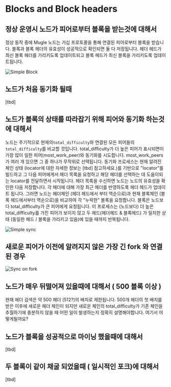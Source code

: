 # Blocks and Block headers

## 정상 운영시 노드가 피어로부터 블록을 받는것에 대해서

정상 동작 중에 Mugle 노드는 가십 프로토콜을 통해 연결된 피어로부터 블록을 받습니다.
블록과 블록 헤더의 유효성이 성공적으로 확인되면 둘 다 저장됩니다. 헤더 헤드가 최신 블록 헤더를 가리키도록 업데이트되고 블록 헤드가 최신 블록을 가리키도록 업데이트됩니다.

![Simple Block](images/simple_block.png)

## 노드가 처음 동기화 될때

[tbd]

## 노드가 블록의 상태를 따라잡기 위해 피어와 동기화 하는것에 대해서

노드는 주기적으로 현재의`total_difficulty`와 연결된 모든 피어들의 `total_difficulty`를 비교할 것입니다. total_difficulty가 더 높은 피어가 표시되면이 가장 많이 일한 피어(most_work_peer)와 동기화를 시도합니다. most_work_peers가 여러 개 있으면 그 중 하나가 무작위로 선택됩니다.
동기화 프로세스는 현재 알려진 체인 상태 (locator에 대한 자세한 정보는 [tbd] 참고하세요.)를 기반으로 "locator"를 빌드하고 그 다음 피어에게서 헤더 목록을 요청하고 해당 헤더를 선택하는 데 도움이되는 locator를 전달하면서 시작됩니다.
헤더 목록을 수신하면 노드는 노드의 유효성을 확인한 다음 저장합니다. 각 헤더에 대해 가장 최근 헤더를 반영하도록 헤더 헤드가 업데이트 됩니다.
그러면 노드는 헤더체인 (헤더 헤드에서 부터 역순으로)과 현재 블록체인 (블록 헤드에서부터 역순으로)을 비교하여 각 "누락한" 블록을 요청합니다. 블록은 노드보다 total_difficulty가 큰 피어에게 요청됩니다. 이 프로세스는 (노드보다) 더 높은 total_difficulty를 가진 피어가 보이지 않고 두 헤드(헤더헤드 & 블록헤드) 가 일치한 상태 (동일한 헤드 / 블록을 가리키고 있음)에 있을 때까지 반복됩니다.

![Simple sync](images/simple_sync.png)

## 새로운 피어가 이전에 알려지지 않은 가장 긴 fork 와 연결된 경우

![Sync on fork](images/sync_on_fork.png)

## 노드가 매우 뒤떨어져 있을때에 대해서 ( 500 블록 이상 )

현재 헤더 검색은 약 500 헤더 (512?)의 배치로 제한됩니다.  500개 헤더의  첫 배치를 받은 이후에 새로운 헤더 체인이 되지만 새로운 체인의  total_difficulty가 기존 체인을 추월하기에 충분하지 않을 때 어떤 일이 발생하는지 정확히 설명해야합니다.
여기서 어떻게될까요?

## 노드가 블록을 성공적으로 마이닝 했을때에 대해서

[tbd]

## 두 블록이 같이 채굴 되었을때 ( 일시적인 포크)에 대해서

[tbd]
